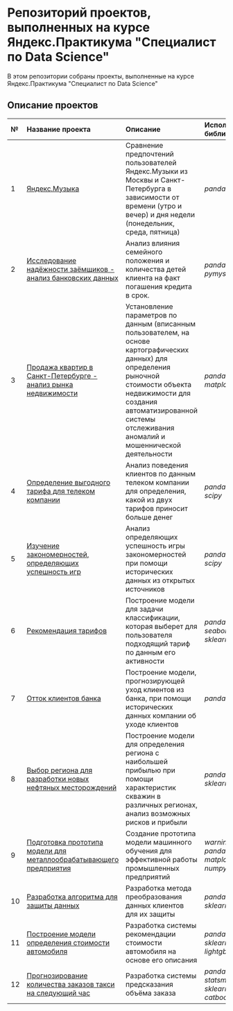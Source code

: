 # Репозиторий проектов, выполненных на курсе Яндекс.Практикума "Специалист по Data Science" 
В этом репозитории собраны проекты, выполненные на курсе Яндекс.Практикума "Специалист по Data Science"
## Описание проектов
№    | Название проекта          | Описание     | Используемые библиотеки |
:--  | :---------------          | :-------     | :---------------------- |
1    | [Яндекс.Музыка](01_Яндекс_Музыка) | Сравнение предпочтений пользователей Яндекс.Музыки из Москвы и Санкт-Петербурга в зависимости от времени (утро и вечер) и дня недели (понедельник, среда, пятница) | *pandas* |
2    | [Исследование надёжности заёмщиков - анализ банковских данных](02_Исследование_надёжности_заёмщиков) | Анализ влияния семейного положения и количества детей клиента на факт погашения кредита в срок. | *pandas*, *pymystem3* |
3   | [Продажа квартир в Санкт-Петербурге - анализ рынка недвижимости](03_Исследоване_объявлений_о_продаже_квартир) | Установление параметров по данным (вписанным пользователем, на основе картографических данных) для определения рыночной стоимости объекта недвижимости для создания автоматизированной системы отслеживания аномалий и мошеннической деятельности | *pandas*, *matplotlib* |
4    | [Определение выгодного тарифа для телеком компании](04_Определение_перспективного_тарифа_для_телеком-компании) | Анализ поведения клиентов по данным телеком компании для определения, какой из двух тарифов приносит больше денег   | *pandas*, *numpy*, *scipy* |
5   | [Изучение закономерностей, определяющих успешность игр](05_Определение_закономерностей_успешности_игры_для_онлайн-магазина) | Анализ определяющих успешность игры закономерностей при помощи исторических данных из открытых источников | *pandas*, *numpy*, *scipy* |
6    | [Рекомендация тарифов](06_Рекомендация_тарифов) | Построение модели для задачи классификации, которая выберет для пользователя подходящий тариф по данным его активности | *pandas*, *seaborn*, *sklearn* |
7     | [Отток клиентов банка](07_Отток_клиентов_банка) | Построение модели, прогнозирующей уход клиентов из банка, при помощи исторических данных компании об уходе клиентов | *pandas*, *sklearn* |
8     | [Выбор региона для разработки новых нефтяных месторождений](08_Выбор_региона_для_разработки_новых_месторождений) | Построение модели для определения региона с наибольшей прибылью при помощи характеристик скважин в различных регионах, анализ возможных рисков и прибыли | *pandas*, *numpy*, *sklearn*, *scipy* | 
9     | [Подготовка прототипа модели для металлообрабатывающего предприятия](09_Подготовка_прототипа_модели_для_металлообрабатывающего_предприятия) | Создание прототипа модели машинного обучения для эффективной работы промышленных предприятий | *warnings*, *pandas*, *matplotlib*, *numpy*, *sklearn* |
10     | [Разработка алгоритма для защиты данных](10_Разработка_алгоритма_для_защиты_данных) | Разработка метода преобразования данных клиентов для их защиты | *pandas*, *numpy*, *sklearn* | 
11     | [Построение модели определения стоимости автомобиля](11_Построение_модели_определения_стоимости_автомобиля) | Разработка системы рекомендации стоимости автомобиля на основе его описания | *pandas*, *numpy*, *sklearn*, *lightgbm* |
12     | [Прогнозирование количества заказов такси на следующий час](12_Прогнозирование_количества_заказов_такси_на_следующий_час) | Разработка системы предсказания объёма заказа | *pandas*, *numpy*, *statsmodels*, *sklearn*, *catboost* |
